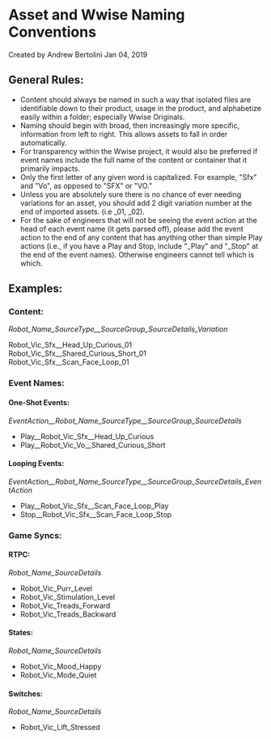 # Asset and Wwise Naming Conventions
Created by Andrew Bertolini Jan 04, 2019

## General Rules:
* Content should always be named in such a way that isolated files are identifiable down to their product, usage in the product, and alphabetize easily within a folder; especially Wwise Originals.
* Naming should begin with broad, then increasingly more specific, information from left to right. This allows assets to fall in order automatically. 
* For transparency within the Wwise project, it would also be preferred if event names include the full name of the content or container that it primarily impacts. 
* Only the first letter of any given word is capitalized. For example, "Sfx" and "Vo", as opposed to "SFX" or "VO."
* Unless you are absolutely sure there is no chance of ever needing variations for an asset, you should add 2 digit variation number at the end of imported assets. (i.e _01, _02).
* For the sake of engineers that will not be seeing the event action at the head of each event name (it gets parsed off), please add the event action to the end of any content that has anything other than simple Play actions (i.e., if you have a Play and Stop, include "_Play" and "_Stop" at the end of the event names). Otherwise engineers cannot tell which is which.

## Examples:
### Content:
_Robot_Name_SourceType__SourceGroup_SourceDetails_Variation_

Robot_Vic_Sfx__Head_Up_Curious_01
Robot_Vic_Sfx__Shared_Curious_Short_01
Robot_Vic_Sfx__Scan_Face_Loop_01

### Event Names:
#### One-Shot Events:
_EventAction__Robot_Name_SourceType__SourceGroup_SourceDetails_

* Play__Robot_Vic_Sfx__Head_Up_Curious
* Play__Robot_Vic_Vo__Shared_Curious_Short

#### Looping Events:
_EventAction__Robot_Name_SourceType__SourceGroup_SourceDetails_EventAction_

* Play__Robot_Vic_Sfx__Scan_Face_Loop_Play
* Stop__Robot_Vic_Sfx__Scan_Face_Loop_Stop

### Game Syncs:
#### RTPC:
_Robot_Name_SourceDetails_

* Robot_Vic_Purr_Level
* Robot_Vic_Stimulation_Level
* Robot_Vic_Treads_Forward
* Robot_Vic_Treads_Backward

#### States:
_Robot_Name_SourceDetails_

* Robot_Vic_Mood_Happy
* Robot_Vic_Mode_Quiet

#### Switches:
_Robot_Name_SourceDetails_

* Robot_Vic_Lift_Stressed

